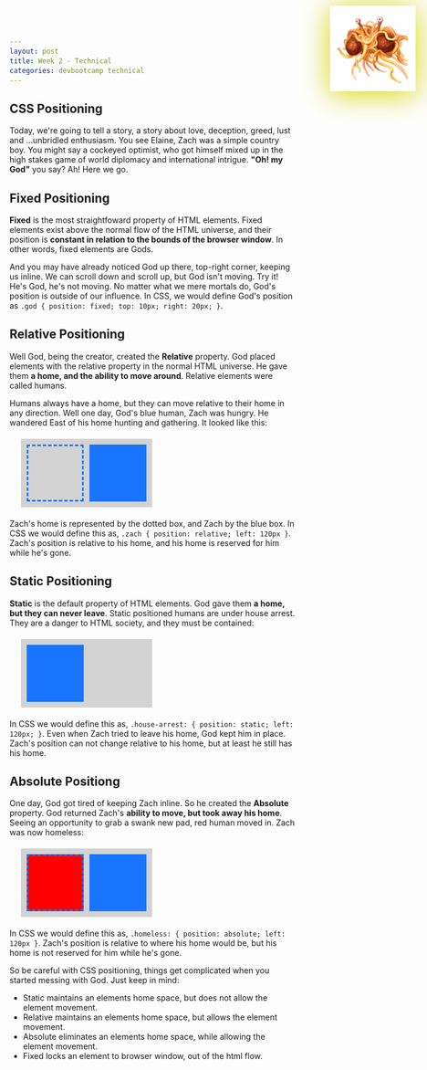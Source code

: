 ```yaml
---
layout: post
title: Week 2 - Technical
categories: devbootcamp technical
---
```



CSS Positioning
---------------

<style>
	.god {
			position: fixed;
			top: 10px;
			right: 20px;
			-webkit-filter: drop-shadow(0px 5px 25px rgba(215,215,0,1));
	}

	.container {
		position: relative;
		width: 210px;
		height: 100px;
		margin: 20px;
		padding: 10px;
		background-color: lightgray;
	}

	.box {
		position: relative;
		width: 100px;
		height: 100px;
	}

	.blue {
		background-color: #1975FF;
	}

	.blue-border {
		border: 3px dashed #1975FF;
		box-sizing: border-box;
	}

	.red {
		background-color: red;
	}

	.static {
		position: static;
	}

	.absolute {
		position: absolute;
	}

	.fixed {
		position: fixed;
	}

</style>


Today, we're going to tell a story, a story about love, deception, greed, lust and ...unbridled enthusiasm. You see Elaine, Zach was a simple country boy. You might say a cockeyed optimist, who got himself mixed up in the high stakes game of world diplomacy and international intrigue. <strong>"Oh! my God"</strong> you say? Ah! Here we go.

<div class="god"><a href="http://en.wikipedia.org/wiki/Theological_noncognitivism" target="_blank"><img src="/assets/fsm.png" width="150"/></a></div>


Fixed Positioning
-----------------

**Fixed** is the most straightfoward property of HTML elements. Fixed elements exist above the normal flow of the HTML universe, and their position is **constant in relation to the bounds of the browser window**. In other words, fixed elements are Gods.

And you may have already noticed God up there, top-right corner, keeping us inline. We can scroll down and scroll up, but God isn't moving. Try it! He's God, he's not moving. No matter what we mere mortals do, God's position is outside of our influence. In CSS, we would define God's position as `.god { position: fixed; top: 10px; right: 20px; }`.


Relative Positioning
--------------------

Well God, being the creator, created the **Relative** property. God placed elements with the relative property in the normal HTML universe. He gave them **a home, and the ability to move around**. Relative elements were called humans.

Humans always have a home, but they can move relative to their home in any direction. Well one day, God's blue human, Zach was hungry. He wandered East of his home hunting and gathering. It looked like this:

<div class="container"> <div class="blue box absolute" style="left: 120px;"> </div> <div class="blue-border box"> </div> </div>

Zach's home is represented by the dotted box, and Zach by the blue box. In CSS we would define this as, `.zach { position: relative; left: 120px }`. Zach's position is relative to his home, and his home is reserved for him while he's gone.


Static Positioning
------------------

**Static** is the default property of HTML elements. God gave them **a home, but they can never leave**. Static positioned humans are under house arrest. They are a danger to HTML society, and they must be contained:

<div class="container"> <div class="blue box static" style="left: 120px;"> </div> </div>

In CSS we would define this as, `.house-arrest: { position: static; left: 120px; }`. Even when Zach tried to leave his home, God kept him in place. Zach's position can not change relative to his home, but at least he still has his home.


Absolute Positiong
------------------

One day, God got tired of keeping Zach inline. So he created the **Absolute** property. God returned Zach's **ability to move, but took away his home**. Seeing an opportunity to grab a swank new pad, red human moved in. Zach was now homeless:

<div class="container"> <div class="blue box absolute" style="left: 120px"> </div> <div class="red box absolute"> </div> <div class="blue-border box absolute"> </div> </div>

In CSS we would define this as, `.homeless: { position: absolute; left: 120px }`. Zach's position is relative to where his home would be, but his home is not reserved for him while he's gone.

So be careful with CSS positioning, things get complicated when you started messing with God. Just keep in mind:
	
* Static maintains an elements home space, but does not allow the element movement.
* Relative maintains an elements home space, but allows the element movement.
* Absolute eliminates an elements home space, while allowing the element movement.
* Fixed locks an element to browser window, out of the html flow.
